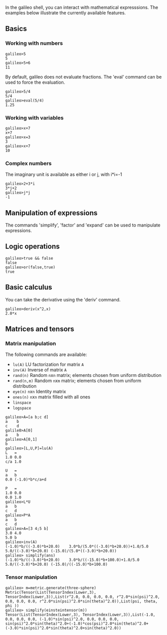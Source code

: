 In the galileo shell, you can interact with mathematical expresssions.
The examples below illustrate the currently available features.

## Basics
### Working with numbers
```
galileo>5
5
galileo>5+6
11
```
By default, galileo does not evaluate fractions. The 'eval' command can be used to force the evaluation.
```
galileo>5/4
5/4
galileo>eval(5/4)
1.25
```

### Working with variables
```
galileo>x+7
x+7
galileo>x=3
3
galileo>x+7
10
```

### Complex numbers
The imaginary unit is available as either i or j, with i*i=-1
```
galileo>2+3*i
3*j+2
galileo>j*j
-1
```

## Manipulation of expressions
The commands 'simplify', 'factor' and 'expand' can be used to manipulate expressions.

## Logic operations
```
galileo>true && false
false
galileo>or(false,true)
true
```

## Basic calculus
You can take the derivative using the 'deriv' command.
```
galileo>deriv(x^2,x)
2.0*x 
```

## Matrices and tensors
### Matrix manipulation

The following commands are available:
* `lu(A)` LU factorization for matrix `A`
* `inv(A)` Inverse of matrix `A`
* `rand(n)` Random `n`x`n` matrix; elements chosen from uniform distribution
* `rand(n,m)` Random `n`x`m` matrix; elements chosen from uniform distribution 
* `eye(n)` `n`x`n` Identity matrix
* `ones(n)` `n`x`n` matrix filled with all ones
* `linspace`
* `logspace`

```
galileo>A=[a b;c d]
a    b
c    d
galile0>A[0]
a    b
galileo>A[0,1]
b
galileo>[L,U,P]=lu(A)
L	=
1.0	0.0	
c/a	1.0	

U	=
a	b	
0.0	(-1.0)*b*c/a+d	

P	=
1.0	0.0
0.0	1.0
galileo>L*U
a	b
c	d
galileo>P*A
a	b
c	d
galileo>A=[3 4;5 b]
3.0	4.0
5.0	b
galileo>inv(A)
(-1.0)*b/((-3.0)*b+20.0)	3.0*b/(5.0*((-3.0)*b+20.0))+1.0/5.0
5.0/((-3.0)*b+20.0)	(-15.0)/(5.0*((-3.0)*b+20.0))
galileo> simplify(ans)
(-1.0)*b/((-3.0)*b+20.0)	3.0*b/((-15.0)*b+100.0)+1.0/5.0
5.0/((-3.0)*b+20.0)	(-15.0)/((-15.0)*b+100.0)
```
### Tensor manipulation
```
galileo> m=metric.generate(three-sphere)
Metric(Tensor(List(TensorIndex(Lower,3), TensorIndex(Lower,3)),List(r^2.0, 0.0, 0.0, 0.0, r^2.0*sin(psi)^2.0, 0.0, 0.0, 0.0, r^2.0*sin(psi)^2.0*sin(theta)^2.0)),List(psi, theta, phi ))
galileo> simplify(einsteintensor(m))
Tensor(List(TensorIndex(Lower,3), TensorIndex(Lower,3)),List(-1.0, 0.0, 0.0, 0.0, (-1.0)*sin(psi)^2.0, 0.0, 0.0, 0.0, sin(psi)^2.0*sin(theta)^2.0+(-1.0)*cos(psi)^2.0*sin(theta)^2.0+(-3.0)*sin(psi)^2.0*sin(theta)^2.0+sin(theta)^2.0))
```
